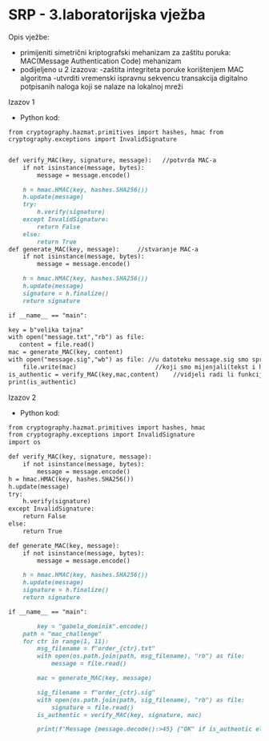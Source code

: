 # SRP - 3.laboratorijska vježba

Opis vježbe:

- primijeniti simetrični kriptografski mehanizam za zaštitu poruka: MAC(Message Authentication Code) mehanizam
- podijeljeno u 2 izazova: -zaštita integriteta poruke korištenjem MAC algoritma
                                         -utvrditi vremenski ispravnu sekvencu transakcija digitalno
                                           potpisanih naloga koji se nalaze na lokalnoj mreži

Izazov 1
- Python kod:

`from cryptography.hazmat.primitives import hashes, hmac
from cryptography.exceptions import InvalidSignature`

```markdown

def verify_MAC(key, signature, message):   //potvrda MAC-a
    if not isinstance(message, bytes):
        message = message.encode()

    h = hmac.HMAC(key, hashes.SHA256())
    h.update(message)
    try:
        h.verify(signature)
    except InvalidSignature:
        return False
    else:
        return True
def generate_MAC(key, message):     //stvaranje MAC-a
    if not isinstance(message, bytes):
        message = message.encode()

    h = hmac.HMAC(key, hashes.SHA256())
    h.update(message)
    signature = h.finalize()
    return signature

if __name__ == "main":

key = b"velika tajna"
with open("message.txt","rb") as file:
   content = file.read()
mac = generate_MAC(key, content)
with open("message.sig","wb") as file: //u datoteku message.sig smo spremili mac
	file.write(mac)                      //koji smo mijenjali(tekst i hex)kako bi 
is_authentic = verify_MAC(key,mac,content)    //vidjeli radi li funkcija
print(is_authentic)
```

Izazov 2

- Python kod:

```markdown
from cryptography.hazmat.primitives import hashes, hmac
from cryptography.exceptions import InvalidSignature
import os

def verify_MAC(key, signature, message):   
    if not isinstance(message, bytes):
        message = message.encode()
h = hmac.HMAC(key, hashes.SHA256())
h.update(message)
try:
    h.verify(signature)
except InvalidSignature:
    return False
else:
    return True

def generate_MAC(key, message):     
    if not isinstance(message, bytes):
        message = message.encode()

    h = hmac.HMAC(key, hashes.SHA256())
    h.update(message)
    signature = h.finalize()
    return signature

if __name__ == "main":

		key = "gabela_dominik".encode()
    path = "mac_challenge"
    for ctr in range(1, 11):
        msg_filename = f"order_{ctr}.txt"
        with open(os.path.join(path, msg_filename), "rb") as file:
            message = file.read()

        mac = generate_MAC(key, message)

        sig_filename = f"order_{ctr}.sig"
        with open(os.path.join(path, sig_filename), "rb") as file:
            signature = file.read()
        is_authentic = verify_MAC(key, signature, mac)

        print(f'Message {message.decode():>45} {"OK" if is_authentic else "NOK":<6}')
```